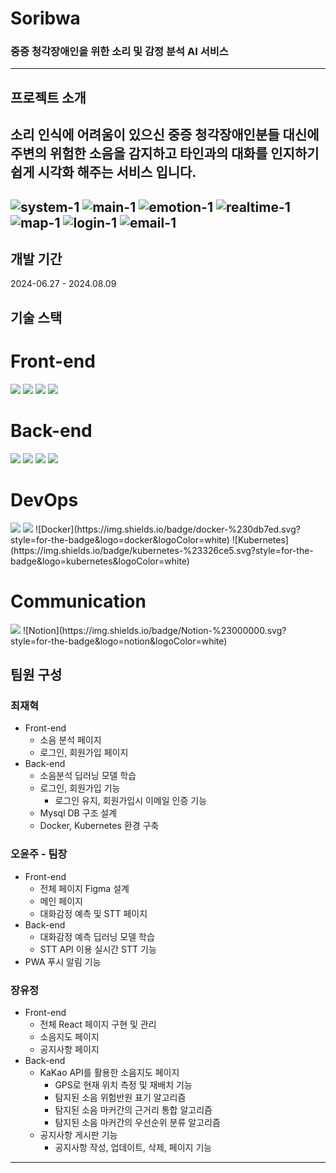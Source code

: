 # Soribwa

### 중증 청각장애인을 위한 소리 및 감정 분석 AI 서비스
---
## 프로젝트 소개

소리 인식에 어려움이 있으신 중증 청각장애인분들 대신에 주변의 위험한 소음을 감지하고 타인과의 대화를 인지하기 쉽게 시각화 해주는 서비스 입니다.
---
![system-1](https://github.com/user-attachments/assets/877387f2-88f0-445d-ba19-0ec4387bc7a1)
![main-1](https://github.com/user-attachments/assets/a49e9bab-dc19-4974-8ad4-bbd5d2731a57)
![emotion-1](https://github.com/user-attachments/assets/64c1c00c-d998-455b-91a1-3aaed22c3642)
![realtime-1](https://github.com/user-attachments/assets/7d0a2875-96c9-49b1-9dab-61d8a94b4e84)
![map-1](https://github.com/user-attachments/assets/5d1407f1-5940-41c6-b019-7ace5c09f2cc)
![login-1](https://github.com/user-attachments/assets/ba70e24f-7d01-45e3-bfec-6110f2c710db)
![email-1](https://github.com/user-attachments/assets/694f256a-f752-4974-9738-47594176cdb1)
---
## 개발 기간

2024-06.27 - 2024.08.09

## 기술 스택

# Front-end
<img src="https://img.shields.io/badge/react-61DAFB?style=for-the-badge&logo=react&logoColor=black">
<img src="https://img.shields.io/badge/html5-E34F26?style=for-the-badge&logo=html5&logoColor=white">
<img src="https://img.shields.io/badge/css-1572B6?style=for-the-badge&logo=css3&logoColor=white">
<img src="https://img.shields.io/badge/javascript-F7DF1E?style=for-the-badge&logo=javascript&logoColor=black">

# Back-end
<img src="https://img.shields.io/badge/node.js-339933?style=for-the-badge&logo=Node.js&logoColor=white">
<img src="https://img.shields.io/badge/python-3776AB?style=for-the-badge&logo=python&logoColor=white">
<img src="https://img.shields.io/badge/FastAPI-005571?style=for-the-badge&logo=fastapi">
<img src="https://img.shields.io/badge/mysql-4479A1?style=for-the-badge&logo=mysql&logoColor=white">

# DevOps
<img src="https://img.shields.io/badge/linux-FCC624?style=for-the-badge&logo=linux&logoColor=black">
<img src="https://img.shields.io/badge/amazonaws-232F3E?style=for-the-badge&logo=amazonaws&logoColor=white">
![Docker](https://img.shields.io/badge/docker-%230db7ed.svg?style=for-the-badge&logo=docker&logoColor=white)
![Kubernetes](https://img.shields.io/badge/kubernetes-%23326ce5.svg?style=for-the-badge&logo=kubernetes&logoColor=white)

# Communication
<img src="https://img.shields.io/badge/github-181717?style=for-the-badge&logo=github&logoColor=white">
![Notion](https://img.shields.io/badge/Notion-%23000000.svg?style=for-the-badge&logo=notion&logoColor=white)

## 팀원 구성

### 최재혁

* Front-end
  * 소음 분석 페이지
  * 로그인, 회원가입 페이지
* Back-end
  * 소음분석 딥러닝 모델 학습
  * 로그인, 회원가입 기능
    * 로그인 유지, 회원가입시 이메일 인증 기능
  * Mysql DB 구조 설계
  * Docker, Kubernetes 환경 구축

### 오윤주 - 팀장

* Front-end
  * 전체 페이지 Figma 설계
  * 메인 페이지
  * 대화감정 예측 및 STT 페이지
* Back-end
  * 대화감정 예측 딥러닝 모델 학습
  * STT API 이용 실시간 STT 기능
* PWA 푸시 알림 기능 

### 장유정

* Front-end
  * 전체 React 페이지 구현 및 관리
  * 소음지도 페이지
  * 공지사항 페이지
* Back-end
  * KaKao API를 활용한 소음지도 페이지
    * GPS로 현재 위치 측정 및 재배치 기능
    * 탐지된 소음 위험반원 표기 알고리즘
    * 탐지된 소음 마커간의 근거리 통합 알고리즘
    * 탐지된 소음 마커간의 우선순위 분류 알고리즘
  * 공지사항 게시판 기능
    * 공지사항 작성, 업데이트, 삭제, 페이지 기능

---
